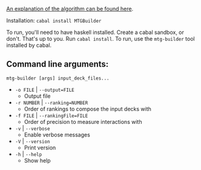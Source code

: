[An explanation of the algorithm can be found here](https://elvishjerricco.wordpress.com/2015/09/24/generating-magic-decks-using-deck-building-strategies/).

Installation: `cabal install MTGBuilder`

To run, you'll need to have haskell installed. Create a cabal sandbox, or don't. That's up to you. Run `cabal install`. To run, use the `mtg-builder` tool installed by cabal.

Command line arguments:
---

`mtg-builder [args] input_deck_files...`

* `-o FILE` | `--output=FILE`
    * Output file
* `-r NUMBER` | `--ranking=NUMBER`
    * Order of rankings to compose the input decks with
* `-f FILE` | `--rankingFile=FILE`
    * Order of precision to measure interactions with
* `-v` | `--verbose`
    * Enable verbose messages
* `-V` | `--version`
    * Print version
* `-h` | `--help`
    * Show help
